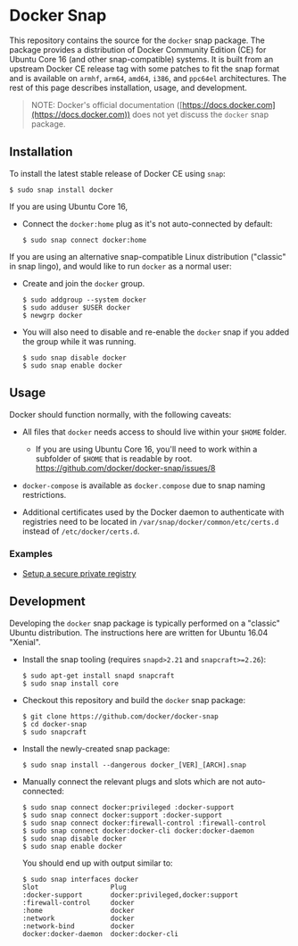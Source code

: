 # Docker Snap

This repository contains the source for the `docker` snap package.  The package provides a distribution of Docker Community Edition (CE) for Ubuntu Core 16 (and other snap-compatible) systems.  It is built from an upstream Docker CE release tag with some patches to fit the snap format and is available on `armhf`, `arm64`, `amd64`, `i386`, and `ppc64el` architectures.  The rest of this page describes installation, usage, and development.

> NOTE: Docker's official documentation ([https://docs.docker.com](https://docs.docker.com)) does not yet discuss the `docker` snap package.

## Installation

To install the latest stable release of Docker CE using `snap`:

    $ sudo snap install docker


If you are using Ubuntu Core 16,

* Connect the `docker:home` plug as it's not auto-connected by default:

      $ sudo snap connect docker:home

If you are using an alternative snap-compatible Linux distribution ("classic" in snap lingo), and would like to run `docker` as a normal user:

* Create and join the `docker` group.

      $ sudo addgroup --system docker
      $ sudo adduser $USER docker
      $ newgrp docker

* You will also need to disable and re-enable the `docker` snap if you added the group while it was running.

      $ sudo snap disable docker
      $ sudo snap enable docker

## Usage

Docker should function normally, with the following caveats:

* All files that `docker` needs access to should live within your `$HOME` folder.

  * If you are using Ubuntu Core 16, you'll need to work within a subfolder of `$HOME` that is readable by root. https://github.com/docker/docker-snap/issues/8

* `docker-compose` is available as `docker.compose` due to snap naming restrictions.
* Additional certificates used by the Docker daemon to authenticate with registries need to be located in `/var/snap/docker/common/etc/certs.d` instead of `/etc/docker/certs.d`.

### Examples

* [Setup a secure private registry](registry-example.md)

## Development

Developing the `docker` snap package is typically performed on a "classic" Ubuntu distribution.  The instructions here are written for Ubuntu 16.04 "Xenial".

* Install the snap tooling (requires `snapd>2.21` and `snapcraft>=2.26`):

      $ sudo apt-get install snapd snapcraft
      $ sudo snap install core

* Checkout this repository and build the `docker` snap package:

      $ git clone https://github.com/docker/docker-snap
      $ cd docker-snap
      $ sudo snapcraft

* Install the newly-created snap package:

      $ sudo snap install --dangerous docker_[VER]_[ARCH].snap

* Manually connect the relevant plugs and slots which are not auto-connected:

      $ sudo snap connect docker:privileged :docker-support
      $ sudo snap connect docker:support :docker-support
      $ sudo snap connect docker:firewall-control :firewall-control
      $ sudo snap connect docker:docker-cli docker:docker-daemon
      $ sudo snap disable docker
      $ sudo snap enable docker

  You should end up with output similar to:

      $ sudo snap interfaces docker
      Slot                  Plug
      :docker-support       docker:privileged,docker:support
      :firewall-control     docker
      :home                 docker
      :network              docker
      :network-bind         docker
      docker:docker-daemon  docker:docker-cli

